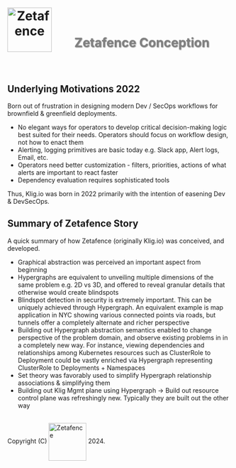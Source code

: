 <h1 align="center">
    <img align="left" width="100" height="100" src="https://zetafence.com/images/logo.png" alt="Zetafence"/>
    <br />
    <p style="color: #808080; text-shadow: 1px 1px 2px rgba(0, 0, 0, 0.5);">
    Zetafence Conception
    </p>
</h1>

<br/>

## Underlying Motivations 2022

Born out of frustration in designing modern Dev / SecOps workflows for brownfield & greenfield deployments.

- No elegant ways for operators to develop critical decision-making logic best suited for their needs. Operators should focus on workflow design, not how to enact them
- Alerting, logging primitives are basic today e.g. Slack app, Alert logs, Email, etc.
- Operators need better customization - filters, priorities, actions of what alerts are important to react faster
- Dependency evaluation requires sophisticated tools

Thus, Klig.io was born in 2022 primarily with the intention of easening Dev & DevSecOps.

## Summary of Zetafence Story

A quick summary of how Zetafence (originally Klig.io) was conceived, and developed.

- Graphical abstraction was perceived an important aspect from beginning
- Hypergraphs are equivalent to unveiling multiple dimensions of the same problem e.g. 2D vs 3D, and offered to reveal granular details that otherwise would create blindspots
- Blindspot detection in security is extremely important. This can be uniquely achieved through Hypergraph. An equivalent example is map application in NYC showing various connected points via roads, but tunnels offer a completely alternate and richer perspective
- Building out Hypergraph abstraction semantics enabled to change perspective of the problem domain, and observe existing problems in in a completely new way. For instance, viewing dependencies and relationships among Kubernetes resources such as ClusterRole to Deployment could be vastly enriched via Hypergraph representing ClusterRole to Deployments + Namespaces
- Set theory was favorably used to simplify Hypergraph relationship associations & simplifying them
- Building out Klig Mgmt plane using Hypergraph -> Build out resource control plane was refreshingly new. Typically they are built out the other way

<br/>Copyright (C)
    <a href="https://zetafence.com">
    <img align="center" width="85" src="https://img.shields.io/badge/Zetafence-8A2BE2" alt="Zetafence"/></a>
2024.
